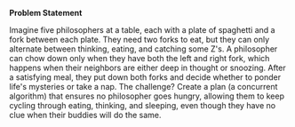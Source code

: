 **Problem Statement**

Imagine five philosophers at a table, each with a plate of spaghetti and a fork between each plate. They need two forks to eat, but they can only alternate between thinking, eating, and catching some Z's. A philosopher can chow down only when they have both the left and right fork, which happens when their neighbors are either deep in thought or snoozing. After a satisfying meal, they put down both forks and decide whether to ponder life's mysteries or take a nap. The challenge? Create a plan (a concurrent algorithm) that ensures no philosopher goes hungry, allowing them to keep cycling through eating, thinking, and sleeping, even though they have no clue when their buddies will do the same.

